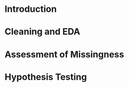 <!-- # Recipe-Healthyness-Trends-by-season
For UCSD class DSC80 project 3 -->

# Introduction

# Cleaning and EDA
# Assessment of Missingness
# Hypothesis Testing